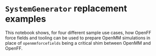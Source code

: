# `SystemGenerator` replacement examples

This notebook shows, for four different sample use cases, how OpenFF force fields and tooling can be used to prepare OpenMM simulations in place of `openmmforcefields` being a critical shim between OpenMM and OpenFF.

